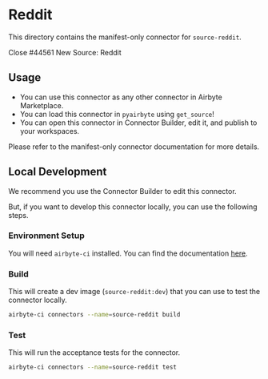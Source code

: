 # Reddit
This directory contains the manifest-only connector for `source-reddit`.

Close #44561
New Source: Reddit
## Usage

- You can use this connector as any other connector in Airbyte Marketplace.
- You can load this connector in `pyairbyte` using `get_source`!
- You can open this connector in Connector Builder, edit it, and publish to your workspaces.

Please refer to the manifest-only connector documentation for more details.

## Local Development
We recommend you use the Connector Builder to edit this connector.

But, if you want to develop this connector locally, you can use the following steps.

### Environment Setup
You will need `airbyte-ci` installed. You can find the documentation [here](airbyte-ci).

### Build
This will create a dev image (`source-reddit:dev`) that you can use to test the connector locally.
```bash
airbyte-ci connectors --name=source-reddit build
```

### Test
This will run the acceptance tests for the connector.
```bash
airbyte-ci connectors --name=source-reddit test
```

